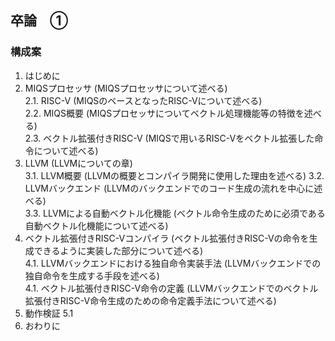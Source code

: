 ## 卒論　①
### 構成案

1. はじめに
2. MIQSプロセッサ (MIQSプロセッサについて述べる)  
2.1. RISC-V (MIQSのベースとなったRISC-Vについて述べる)  
2.2. MIQS概要 (MIQSプロセッサについてベクトル処理機能等の特徴を述べる)  
2.3. ベクトル拡張付きRISC-V (MIQSで用いるRISC-Vをベクトル拡張した命令について述べる)  
3. LLVM (LLVMについての章)  
3.1. LLVM概要 (LLVMの概要とコンパイラ開発に使用した理由を述べる)
3.2. LLVMバックエンド (LLVMのバックエンドでのコード生成の流れを中心に述べる)  
3.3. LLVMによる自動ベクトル化機能 (ベクトル命令生成のために必須である自動ベクトル化機能について述べる)  
4. ベクトル拡張付きRISC-Vコンパイラ (ベクトル拡張付きRISC-Vの命令を生成できるように実装した部分について述べる)  
4.1. LLVMバックエンドにおける独自命令実装手法 (LLVMバックエンドでの独自命令を生成する手段を述べる)  
4.1. ベクトル拡張付きRISC-V命令の定義 (LLVMバックエンドでのベクトル拡張付きRISC-V命令生成のための命令定義手法について述べる)  
5. 動作検証
5.1   
6. おわりに
